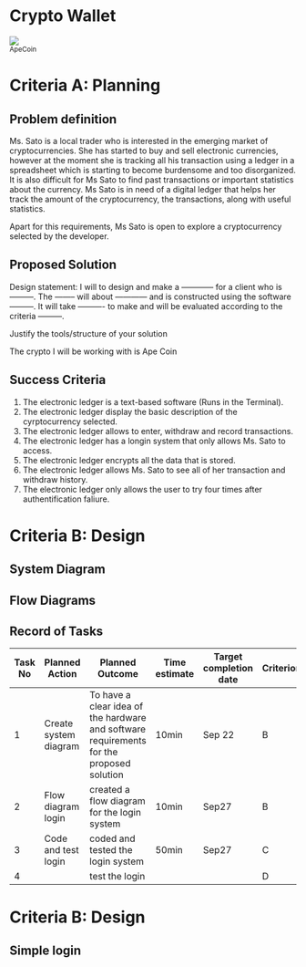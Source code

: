 # Crypto Wallet

![](ApeCoin.gif)   
<sub>ApeCoin</sub>

# Criteria A: Planning

## Problem definition

Ms. Sato is a local trader who is interested in the emerging market of cryptocurrencies. She has started to buy and sell electronic currencies, however at the moment she is tracking all his transaction using a ledger in a spreadsheet which is starting to become burdensome and too disorganized. It is also difficult for Ms Sato to find past transactions or important statistics about the currency. Ms Sato is in need of a digital ledger that helps her track the amount of the cryptocurrency, the transactions, along with useful statistics. 

Apart for this requirements, Ms Sato is open to explore a cryptocurrency selected by the developer.

## Proposed Solution

Design statement:
I will to design and make a ———— for a client who is ———. The ——– will about ———— and is constructed using the software ———. It will take  ———- to make and will be evaluated according to the criteria ———.

Justify the tools/structure of your solution

The crypto I will be working with is Ape Coin

## Success Criteria
1. The electronic ledger is a text-based software (Runs in the Terminal).
2. The electronic ledger display the basic description of the cyrptocurrency selected.
3. The electronic ledger allows to enter, withdraw and record transactions.
4. The electronic ledger has a longin system that only allows Ms. Sato to access.
5. The electronic ledger encrypts all the data that is stored.
6. The electronic ledger allows Ms. Sato to see all of her transaction and withdraw history.
7. The electronic ledger only allows the user to try four times after authentification faliure.

# Criteria B: Design

## System Diagram

## Flow Diagrams


## Record of Tasks
| Task No | Planned Action                                                | Planned Outcome                                                                                                 | Time estimate | Target completion date | Criterion |
|---------|---------------------------------------------------------------|-----------------------------------------------------------------------------------------------------------------|---------------|------------------------|-----------|
| 1 | Create system diagram| To have a clear idea of the hardware and software requirements for the proposed solution | 10min | Sep 22 | B |
| 2 | Flow diagram login  | created a flow diagram for the login system | 10min | Sep27 | B |
| 3 | Code and test login | coded and tested the login system           | 50min | Sep27 | C |
| 4 |                     | test the login                              |       |       | D |


# Criteria B: Design

## Simple login
